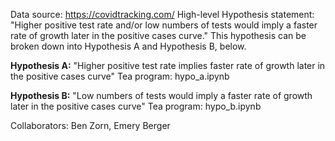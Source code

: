 Data source: https://covidtracking.com/
High-level Hypothesis statement: "Higher positive test rate and/or low numbers of tests would imply a faster rate of growth later in the positive cases curve."
This hypothesis can be broken down into Hypothesis A and Hypothesis B, below.

**Hypothesis A:** "Higher positive test rate implies faster rate of growth later in the positive cases curve" 
Tea program: hypo_a.ipynb

**Hypothesis B:** "Low numbers of tests would imply a faster rate of growth later in the positive cases curve"
Tea program: hypo_b.ipynb


Collaborators: Ben Zorn, Emery Berger